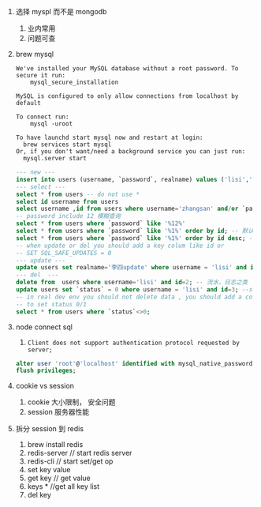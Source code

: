 1. 选择 myspl 而不是 mongodb
   1. 业内常用
   2. 问题可查
2. brew mysql

   ```
   We've installed your MySQL database without a root password. To secure it run:
       mysql_secure_installation

   MySQL is configured to only allow connections from localhost by default

   To connect run:
       mysql -uroot

   To have launchd start mysql now and restart at login:
     brew services start mysql
   Or, if you don't want/need a background service you can just run:
     mysql.server start
   ```

   ```sql
   --- new ---
   insert into users (username, `password`, realname) values ('lisi','123', '李四');
   --- select ---
   select * from users -- do not use *
   select id username from users
   select username ,id from users where username='zhangsan' and/or `password`='123';
   -- password include 12 模糊查询
   select * from users where `password` like '%12%'
   select * from users where `password` like '%1%' order by id; -- 默认正序
   select * from users where `password` like '%1%' order by id desc; -- 降序
   -- when update or del you should add a key colum like id or
   -- SET SQL_SAFE_UPDATES = 0
   --- update ---
   update users set realname='李四update' where username = 'lisi' and id=2;
   --- del  ---
   delete from  users where username='lisi' and id=2; -- 流水，日志之类
   update users set `status` = 0 where username = 'lisi' and id=3; --soft delete 用户 文章 行为等核心数据
   -- in real dev env you should not delete data , you should add a column like status
   -- to set status 0/1
   select * from users where `status`<>0;
   ```

3. node connect sql

   1. `Client does not support authentication protocol requested by server;`

   ```sql
   alter user 'root'@'localhost' identified with mysql_native_password by '********';
   flush privileges;
   ```

4. cookie vs session

   1. cookie 大小限制， 安全问题
   2. session 服务器性能

5. 拆分 session 到 redis
   1. brew install redis
   2. redis-server // start redis server
   3. redis-cli // start set/get op
   4. set key value
   5. get key // get value
   6. keys \* //get all key list
   7. del key

